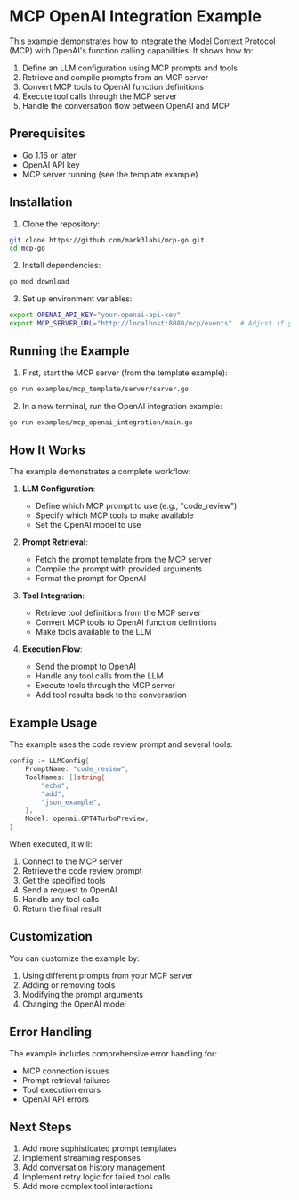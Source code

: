 # MCP OpenAI Integration Example

This example demonstrates how to integrate the Model Context Protocol (MCP) with OpenAI's function calling capabilities. It shows how to:

1. Define an LLM configuration using MCP prompts and tools
2. Retrieve and compile prompts from an MCP server
3. Convert MCP tools to OpenAI function definitions
4. Execute tool calls through the MCP server
5. Handle the conversation flow between OpenAI and MCP

## Prerequisites

- Go 1.16 or later
- OpenAI API key
- MCP server running (see the template example)

## Installation

1. Clone the repository:
```bash
git clone https://github.com/mark3labs/mcp-go.git
cd mcp-go
```

2. Install dependencies:
```bash
go mod download
```

3. Set up environment variables:
```bash
export OPENAI_API_KEY="your-openai-api-key"
export MCP_SERVER_URL="http://localhost:8080/mcp/events"  # Adjust if your server is running elsewhere
```

## Running the Example

1. First, start the MCP server (from the template example):
```bash
go run examples/mcp_template/server/server.go
```

2. In a new terminal, run the OpenAI integration example:
```bash
go run examples/mcp_openai_integration/main.go
```

## How It Works

The example demonstrates a complete workflow:

1. **LLM Configuration**:
   - Define which MCP prompt to use (e.g., "code_review")
   - Specify which MCP tools to make available
   - Set the OpenAI model to use

2. **Prompt Retrieval**:
   - Fetch the prompt template from the MCP server
   - Compile the prompt with provided arguments
   - Format the prompt for OpenAI

3. **Tool Integration**:
   - Retrieve tool definitions from the MCP server
   - Convert MCP tools to OpenAI function definitions
   - Make tools available to the LLM

4. **Execution Flow**:
   - Send the prompt to OpenAI
   - Handle any tool calls from the LLM
   - Execute tools through the MCP server
   - Add tool results back to the conversation

## Example Usage

The example uses the code review prompt and several tools:

```go
config := LLMConfig{
    PromptName: "code_review",
    ToolNames: []string{
        "echo",
        "add",
        "json_example",
    },
    Model: openai.GPT4TurboPreview,
}
```

When executed, it will:
1. Connect to the MCP server
2. Retrieve the code review prompt
3. Get the specified tools
4. Send a request to OpenAI
5. Handle any tool calls
6. Return the final result

## Customization

You can customize the example by:

1. Using different prompts from your MCP server
2. Adding or removing tools
3. Modifying the prompt arguments
4. Changing the OpenAI model

## Error Handling

The example includes comprehensive error handling for:
- MCP connection issues
- Prompt retrieval failures
- Tool execution errors
- OpenAI API errors

## Next Steps

1. Add more sophisticated prompt templates
2. Implement streaming responses
3. Add conversation history management
4. Implement retry logic for failed tool calls
5. Add more complex tool interactions 